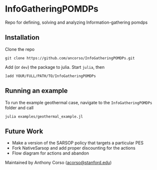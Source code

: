 # InfoGatheringPOMDPs
Repo for defining, solving and analyzing Information-gathering pomdps

## Installation
Clone the repo
```
git clone https://github.com/ancorso/InfoGatheringPOMDPs.git
```

Add (or `dev`) the package to julia. Start `julia`, then
```
]add YOUR/FULL/PATH/TO/InfoGatheringPOMDPs
```

## Running an example
To run the example geothermal case, navigate to the `InfoGatheringPOMDPs` folder and call
```
julia examples/geothermal_example.jl
```

## Future Work
* Make a version of the SARSOP policy that targets a particular PES
* Fork NativeSarsop and add proper discounting for the actions
* Flow diagram for actions and abandon


Maintained by Anthony Corso (acorso@stanford.edu)
